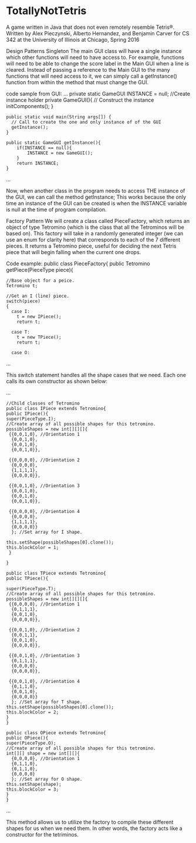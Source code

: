 # TotallyNotTetris
A game written in Java that does not even remotely resemble Tetris®.
Written by Alex Pieczynski, Alberto Hernandez, and Benjamin Carver
  for CS 342 at the University of Illinois at Chicago, Spring 2016

Design Patterns
Singleton 
The main GUI class will have a single instance which other functions will need to have access to. For example, functions will need to be able to change the score label in the Main GUI when a line is cleared. Instead of passing a reference to the Main GUI to the many functions that will need access to it, we can simply call a getInstance() function from within the method that must change the GUI.

code sample from GUI:
...
    private static GameGUI INSTANCE = null;    //Create instance holder
    private GameGUI(){
        // Construct the instance
        initComponents();
    }
    
    public static void main(String args[]) {
      // Call to create the one and only instance of of the GUI 
      getInstance();
    }
  
    public static GameGUI getInstance(){
        if(INSTANCE == null){
            INSTANCE = new GameGUI();
        }
        return INSTANCE;
    }
...

Now, when another class in the program needs to access THE instance of the GUI, we can call the method getInstance;
This works because the only time an instance of the GUI can be created is when the INSTANCE variable is null at the time
of program compilation.


Factory Pattern 
We will create a class called PieceFactory, which returns an object of type Tetromino (which is the class that all the Tetrominos will be based on). This factory will take in a randomly generated integer (we can use an enum for clarity here) that corresponds to each of the 7 different pieces. It returns a Tetromino piece, useful for deciding the next Tetris piece that will begin falling when the current one drops.

Code example:
    public class PieceFactory{
    public Tetromino getPiece(PieceType piece){
    
    //Base object for a peice.
    Tetromino t;

    //Get an I (line) piece.
    switch(piece)
    {
      case I:
        t = new IPiece();
        return t;
        
      case T:
        t = new TPiece();
        return t;
        
      case O:
...      

This switch statement handles all the shape cases that we need. Each one calls its own constructor as shown below:

...

    //Child classes of Tetromino
    public class IPiece extends Tetromino{
    public IPiece(){
    super(PieceType.I);
    //Create array of all possible shapes for this tetromino.
    possibleShapes = new int[][][]{
     {{0,0,1,0}, //Orientation 1
      {0,0,1,0},
      {0,0,1,0},
      {0,0,1,0}},
        
     {{0,0,0,0}, //Orientation 2
      {0,0,0,0},
      {1,1,1,1},
      {0,0,0,0}},
        
     {{0,0,1,0}, //Orientation 3
      {0,0,1,0},
      {0,0,1,0},
      {0,0,1,0}},
        
     {{0,0,0,0}, //Orientation 4
      {0,0,0,0},
      {1,1,1,1},
      {0,0,0,0}}
      }; //Set array for I shape.
            
    this.setShape(possibleShapes[0].clone());
    this.blockColor = 1;
     }
  
    }

    public class TPiece extends Tetromino{
    public TPiece(){
    
    super(PieceType.T);
    //Create array of all possible shapes for this tetromino.
    possibleShapes = new int[][][]{
     {{0,0,0,0}, //Orientation 1
      {0,1,1,1},
      {0,0,1,0},
      {0,0,0,0}},
        
     {{0,0,1,0}, //Orientation 2
      {0,0,1,1},
      {0,0,1,0},
      {0,0,0,0}},
        
     {{0,0,1,0}, //Orientation 3
      {0,1,1,1},
      {0,0,0,0},
      {0,0,0,0}},
        
     {{0,0,1,0}, //Orientation 4
      {0,1,1,0},
      {0,0,1,0},
      {0,0,0,0}}
      }; //Set array for T shape.
    this.setShape(possibleShapes[0].clone());
    this.blockColor = 2;
    }
    }

    public class OPiece extends Tetromino{
    public OPiece(){
    super(PieceType.O);
    //Create array of all possible shapes for this tetromino.
    int[][] shape = new int[][]{
      {0,0,0,0}, //Orientation 1
      {0,1,1,0},
      {0,1,1,0},
      {0,0,0,0}
      }; //Set array for O shape.
    this.setShape(shape);
    this.blockColor = 3;
    }
    }

...

This method allows us to utilize the factory to compile these different shapes for us when we need them. In other words, the factory acts like a constructor for the tetriminos.
